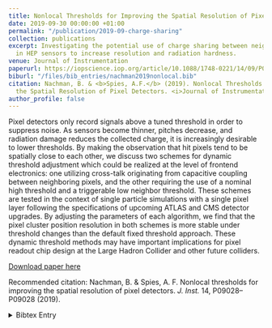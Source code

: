 ```yaml
---
title: Nonlocal Thresholds for Improving the Spatial Resolution of Pixel Detectors
date: 2019-09-30 00:00:00 +01:00
permalink: "/publication/2019-09-charge-sharing"
collection: publications
excerpt: Investigating the potential use of charge sharing between neighboring pixels
  in HEP sensors to increase resolution and radiation hardness.
venue: Journal of Instrumentation
paperurl: https://iopscience.iop.org/article/10.1088/1748-0221/14/09/P09028/pdf
biburl: "/files/bib_entries/nachman2019nonlocal.bib"
citation: Nachman, B. & <b>Spies, A.F.</b> (2019). Nonlocal Thresholds for Improving
  the Spatial Resolution of Pixel Detectors. <i>Journal of Instrumentation</i>.
author_profile: false
---
```


Pixel detectors only record signals above a tuned threshold in order to suppress noise. As sensors become thinner, pitches decrease, and radiation damage reduces the collected charge, it is increasingly desirable to lower thresholds. By making the observation that hit pixels tend to be spatially close to each other, we discuss two schemes for dynamic threshold adjustment which could be realized at the level of frontend electronics: one utilizing cross-talk originating from capacitive coupling between neighboring pixels, and the other requiring the use of a nominal high threshold and a triggerable low neighbor threshold. These schemes are tested in the context of single particle simulations with a single pixel layer following the specifications of upcoming ATLAS and CMS detector upgrades. By adjusting the parameters of each algorithm, we find that the pixel cluster position resolution in both schemes is more stable under threshold changes than the default fixed threshold approach. These dynamic threshold methods may have important implications for pixel readout chip design at the Large Hadron Collider and other future colliders.

[Download paper here](https://iopscience.iop.org/article/10.1088/1748-0221/14/09/P09028/pdf)


Recommended citation: Nachman, B. & Spies, A. F. Nonlocal thresholds for improving the spatial resolution of pixel detectors. <i>J. Inst.</i> 14, P09028–P09028 (2019).

<details closed>
<summary>Bibtex Entry</summary>
<code>
<pre>
@article{Nachman_2019,
	doi = {10.1088/1748-0221/14/09/p09028},
	url = {https://doi.org/10.1088%2F1748-0221%2F14%2F09%2Fp09028},
	year = 2019,
	month = {sep},
	publisher = {IOP Publishing},
	volume = {14},
	number = {09},
	pages = {P09028--P09028},
	author = {B. Nachman and A.F. Spies},
	title = {Nonlocal thresholds for improving the spatial resolution of pixel detectors},
	journal = {Journal of Instrumentation}
}
</pre>
</code>
</details>